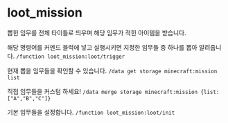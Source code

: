# loot_mission
뽑힌 임무를 전체 타이틀로 띄우며 해당 임무가 적힌 아이템을 받습니다.

해당 명령어를 커멘드 블럭에 넣고 실행시키면 지정한 임무들 중 하나를 뽑아 알려줍니다.
`/function loot_mission:loot/trigger`

현재 뽑을 임무들을 확인할 수 있습니다.
`/data get storage minecraft:mission list`

직접 임무들을 커스텀 하세요!
`/data merge storage minecraft:mission {list:["A","B","C"]}`

기본 임무들을 설정합니다.
`/function loot_mission:loot/init`
